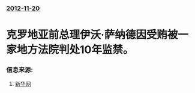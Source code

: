 ### [2012-11-20](/news/2012/11/20/index.md)

##### 
# 克罗地亚前总理伊沃·萨纳德因受贿被一家地方法院判处10年监禁。




### 信息来源:

1. [新华网](http://news.xinhuanet.com/world/2012-11/20/c_123977690.htm)
